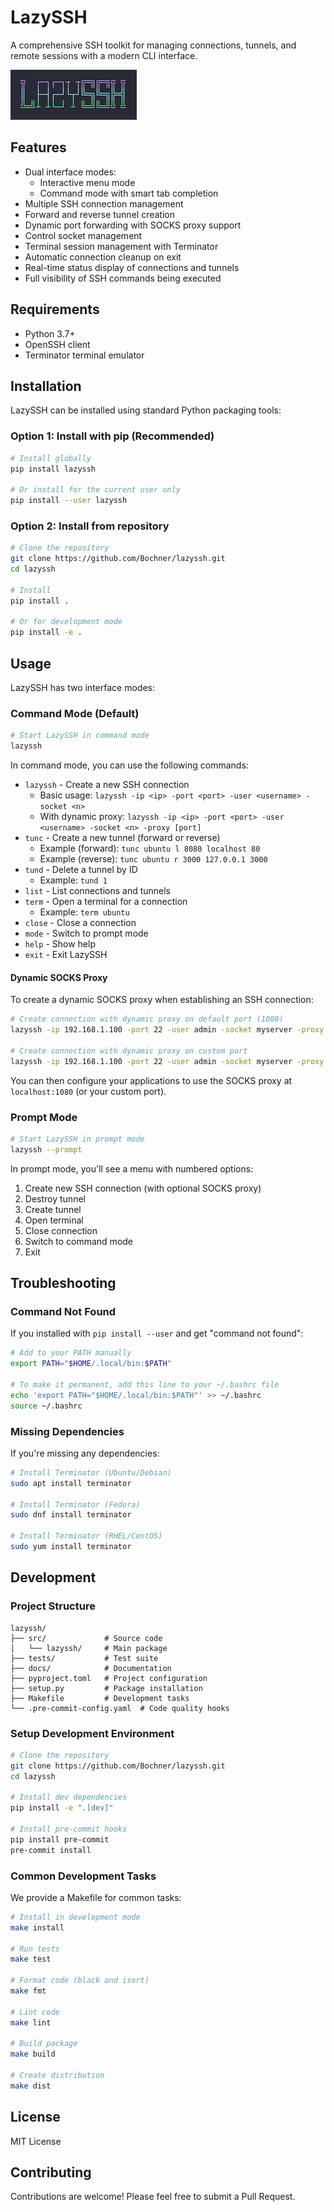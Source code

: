 # LazySSH

A comprehensive SSH toolkit for managing connections, tunnels, and remote sessions with a modern CLI interface.

![LazySSH](https://raw.githubusercontent.com/Bochner/lazyssh/main/lazyssh.png)

## Features

- Dual interface modes:
  - Interactive menu mode
  - Command mode with smart tab completion
- Multiple SSH connection management
- Forward and reverse tunnel creation
- Dynamic port forwarding with SOCKS proxy support
- Control socket management
- Terminal session management with Terminator
- Automatic connection cleanup on exit
- Real-time status display of connections and tunnels
- Full visibility of SSH commands being executed

## Requirements

- Python 3.7+
- OpenSSH client
- Terminator terminal emulator

## Installation

LazySSH can be installed using standard Python packaging tools:

### Option 1: Install with pip (Recommended)

```bash
# Install globally
pip install lazyssh

# Or install for the current user only
pip install --user lazyssh
```

### Option 2: Install from repository

```bash
# Clone the repository
git clone https://github.com/Bochner/lazyssh.git
cd lazyssh

# Install
pip install .

# Or for development mode
pip install -e .
```

## Usage

LazySSH has two interface modes:

### Command Mode (Default)

```bash
# Start LazySSH in command mode
lazyssh
```

In command mode, you can use the following commands:
- `lazyssh` - Create a new SSH connection
  - Basic usage: `lazyssh -ip <ip> -port <port> -user <username> -socket <n>`
  - With dynamic proxy: `lazyssh -ip <ip> -port <port> -user <username> -socket <n> -proxy [port]`
- `tunc` - Create a new tunnel (forward or reverse)
  - Example (forward): `tunc ubuntu l 8080 localhost 80`
  - Example (reverse): `tunc ubuntu r 3000 127.0.0.1 3000`
- `tund` - Delete a tunnel by ID
  - Example: `tund 1`
- `list` - List connections and tunnels
- `term` - Open a terminal for a connection
  - Example: `term ubuntu`
- `close` - Close a connection
- `mode` - Switch to prompt mode
- `help` - Show help
- `exit` - Exit LazySSH

#### Dynamic SOCKS Proxy

To create a dynamic SOCKS proxy when establishing an SSH connection:

```bash
# Create connection with dynamic proxy on default port (1080)
lazyssh -ip 192.168.1.100 -port 22 -user admin -socket myserver -proxy

# Create connection with dynamic proxy on custom port
lazyssh -ip 192.168.1.100 -port 22 -user admin -socket myserver -proxy 8080
```

You can then configure your applications to use the SOCKS proxy at `localhost:1080` (or your custom port).

### Prompt Mode

```bash
# Start LazySSH in prompt mode
lazyssh --prompt
```

In prompt mode, you'll see a menu with numbered options:
1. Create new SSH connection (with optional SOCKS proxy)
2. Destroy tunnel
3. Create tunnel
4. Open terminal
5. Close connection
6. Switch to command mode
7. Exit

## Troubleshooting

### Command Not Found

If you installed with `pip install --user` and get "command not found":

```bash
# Add to your PATH manually
export PATH="$HOME/.local/bin:$PATH"

# To make it permanent, add this line to your ~/.bashrc file
echo 'export PATH="$HOME/.local/bin:$PATH"' >> ~/.bashrc
source ~/.bashrc
```

### Missing Dependencies

If you're missing any dependencies:

```bash
# Install Terminator (Ubuntu/Debian)
sudo apt install terminator

# Install Terminator (Fedora)
sudo dnf install terminator

# Install Terminator (RHEL/CentOS)
sudo yum install terminator
```

## Development

### Project Structure

```
lazyssh/
├── src/             # Source code
│   └── lazyssh/     # Main package
├── tests/           # Test suite
├── docs/            # Documentation
├── pyproject.toml   # Project configuration
├── setup.py         # Package installation
├── Makefile         # Development tasks
└── .pre-commit-config.yaml  # Code quality hooks
```

### Setup Development Environment

```bash
# Clone the repository
git clone https://github.com/Bochner/lazyssh.git
cd lazyssh

# Install dev dependencies
pip install -e ".[dev]"

# Install pre-commit hooks
pip install pre-commit
pre-commit install
```

### Common Development Tasks

We provide a Makefile for common tasks:

```bash
# Install in development mode
make install

# Run tests
make test

# Format code (black and isort)
make fmt

# Lint code
make lint

# Build package
make build

# Create distribution
make dist
```

## License

MIT License

## Contributing

Contributions are welcome! Please feel free to submit a Pull Request.
